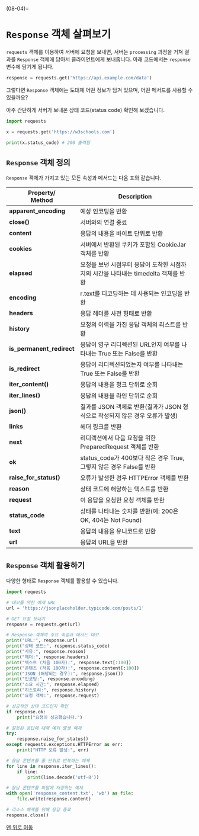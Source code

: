 (08-04)=
# `Response` 객체 살펴보기

`requests` 객체를 이용하여 서버에 요청을 보내면, 서버는 `processing` 과정을 거쳐 결과를 `Response` 객체에 담아서 클라이언트에게 보내줍니다. 아래 코드에서는 `response` 변수에 담기게 됩니다.

```python
response = requests.get('https://api.example.com/data')
```

그렇다면 `Response` 객체에는 도대체 어떤 정보가 담겨 있으며, 어떤 메서드를 사용할 수 있을까요?

아주 간단하게 서버가 보내온 상태 코드(status code) 확인해 보겠습니다.

```python
import requests

x = requests.get('https://w3schools.com')

print(x.status_code) # 200 출력됨
```

## `Response` 객체 정의

`Response` 객체가 가지고 있는 모든 속성과 메서드는 다음 표와 같습니다.

| **Property/<br>Method**| **Description** |
|---|---|
| **apparent_encoding** | 예상 인코딩을 반환|
| **close()** | 서버와의 연결 종료|
| **content** | 응답의 내용을 바이트 단위로 반환|
| **cookies** | 서버에서 반환된 쿠키가 포함된 CookieJar 객체를 반환|
| **elapsed** | 요청을 보낸 시점부터 응답이 도착한 시점까지의 시간을 나타내는 timedelta 객체를 반환|
| **encoding** | r.text를 디코딩하는 데 사용되는 인코딩을 반환|
| **headers** | 응답 헤더를 사전 형태로 반환|
| **history** | 요청의 이력을 가진 응답 객체의 리스트를 반환|
| **is_permanent_redirect** | 응답이 영구 리디렉션된 URL인지 여부를 나타내는 True 또는 False를 반환|
| **is_redirect** | 응답이 리디렉션되었는지 여부를 나타내는 True 또는 False를 반환|
| **iter_content()** | 응답의 내용을 청크 단위로 순회|
| **iter_lines()** | 응답의 내용을 라인 단위로 순회|
| **json()** | 결과를 JSON 객체로 반환(결과가 JSON 형식으로 작성되지 않은 경우 오류가 발생) |
| **links** | 헤더 링크를 반환|
| **next** | 리디렉션에서 다음 요청을 위한 PreparedRequest 객체를 반환|
| **ok** | status_code가 400보다 작은 경우 True, 그렇지 않은 경우 False를 반환|
| **raise_for_status()** | 오류가 발생한 경우 HTTPError 객체를 반환|
| **reason** | 상태 코드에 해당하는 텍스트를 반환|
| **request** | 이 응답을 요청한 요청 객체를 반환|
| **status_code** | 상태를 나타내는 숫자를 반환(예: 200은 OK, 404는 Not Found) |
| **text** | 응답의 내용을 유니코드로 반환|
| **url** | 응답의 URL을 반환|

## `Response` 객체 활용하기

다양한 형태로 `Response` 객체를 활용할 수 있습니다.

```python
import requests

# 데모를 위한 예제 URL
url = 'https://jsonplaceholder.typicode.com/posts/1'

# GET 요청 보내기
response = requests.get(url)

# Response 객체의 주요 속성과 메서드 데모
print("URL:", response.url)
print("상태 코드:", response.status_code)
print("사유:", response.reason)
print("헤더:", response.headers)
print("텍스트 (처음 100자):", response.text[:100])
print("콘텐츠 (처음 100자):", response.content[:100])
print("JSON (해당되는 경우):", response.json())
print("인코딩:", response.encoding)
print("소요 시간:", response.elapsed)
print("히스토리:", response.history)
print("요청 객체:", response.request)

# 성공적인 상태 코드인지 확인
if response.ok:
    print("요청이 성공했습니다.")

# 잘못된 응답에 대해 예외 발생 예제
try:
    response.raise_for_status()
except requests.exceptions.HTTPError as err:
    print("HTTP 오류 발생:", err)

# 응답 콘텐츠를 줄 단위로 반복하는 예제
for line in response.iter_lines():
    if line:
        print(line.decode('utf-8'))

# 응답 콘텐츠를 파일에 저장하는 예제
with open('response_content.txt', 'wb') as file:
    file.write(response.content)

# 리소스 해제를 위해 응답 종료
response.close()

```

[맨 위로 이동](08-04)